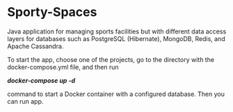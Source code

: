 # Sporty-Spaces

Java application for managing sports facilities but with different data access layers for databases such as PostgreSQL (Hibernate), MongoDB, Redis, and Apache Cassandra.

To start the app, choose one of the projects, go to the directory with the docker-compose.yml file, and then run

***docker-compose up -d***

command to start a Docker container with a configured database. Then you can run app.
